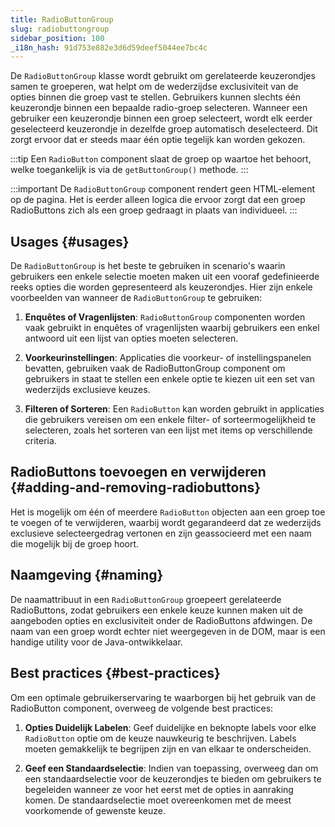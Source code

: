 ```yaml
---
title: RadioButtonGroup
slug: radiobuttongroup
sidebar_position: 100
_i18n_hash: 91d753e882e3d6d59deef5044ee7bc4c
---
```

<DocChip chip='since' label='23.01' />
<JavadocLink type="foundation" location="com/webforj/component/optioninput/RadioButtonGroup" top='true'/>

De `RadioButtonGroup` klasse wordt gebruikt om gerelateerde keuzerondjes samen te groeperen, wat helpt om de wederzijdse exclusiviteit van de opties binnen die groep vast te stellen. Gebruikers kunnen slechts één keuzerondje binnen een bepaalde radio-groep selecteren. Wanneer een gebruiker een keuzerondje binnen een groep selecteert, wordt elk eerder geselecteerd keuzerondje in dezelfde groep automatisch deselecteerd. Dit zorgt ervoor dat er steeds maar één optie tegelijk kan worden gekozen.

:::tip
Een `RadioButton` component slaat de groep op waartoe het behoort, welke toegankelijk is via de `getButtonGroup()` methode.
:::

<ComponentDemo 
path='/webforj/radiobuttongroup?' 
javaE='https://raw.githubusercontent.com/webforj/webforj-documentation/refs/heads/main/src/main/java/com/webforj/samples/views/radiobutton/RadioButtonGroupView.java'
height="200px"
/>

:::important
De `RadioButtonGroup` component rendert geen HTML-element op de pagina. Het is eerder alleen
logica die ervoor zorgt dat een groep RadioButtons zich als een groep gedraagt in plaats van individueel.
:::

## Usages {#usages}

De `RadioButtonGroup` is het beste te gebruiken in scenario's waarin gebruikers een enkele selectie moeten maken uit een vooraf gedefinieerde reeks opties die worden gepresenteerd als keuzerondjes. Hier zijn enkele voorbeelden van wanneer de `RadioButtonGroup` te gebruiken:

1. **Enquêtes of Vragenlijsten**: `RadioButtonGroup` componenten worden vaak gebruikt in enquêtes of vragenlijsten waarbij gebruikers een enkel antwoord uit een lijst van opties moeten selecteren.

2. **Voorkeurinstellingen**: Applicaties die voorkeur- of instellingspanelen bevatten, gebruiken vaak de RadioButtonGroup component om gebruikers in staat te stellen een enkele optie te kiezen uit een set van wederzijds exclusieve keuzes.

3. **Filteren of Sorteren**: Een `RadioButton` kan worden gebruikt in applicaties die gebruikers vereisen om een enkele filter- of sorteermogelijkheid te selecteren, zoals het sorteren van een lijst met items op verschillende criteria.

<!-- vale off -->
## RadioButtons toevoegen en verwijderen {#adding-and-removing-radiobuttons}
<!-- vale on -->

Het is mogelijk om één of meerdere `RadioButton` objecten aan een groep toe te voegen of te verwijderen, waarbij wordt gegarandeerd dat ze wederzijds exclusieve selecteergedrag vertonen en zijn geassocieerd met een naam die mogelijk bij de groep hoort.

## Naamgeving {#naming}

De naamattribuut in een `RadioButtonGroup` groepeert gerelateerde RadioButtons, zodat gebruikers een enkele keuze kunnen maken uit de aangeboden opties en exclusiviteit onder de RadioButtons afdwingen. De naam van een groep wordt echter niet weergegeven in de DOM, maar is een handige utility voor de Java-ontwikkelaar.

## Best practices {#best-practices}

Om een optimale gebruikerservaring te waarborgen bij het gebruik van de RadioButton component, overweeg de volgende best practices:

1. **Opties Duidelijk Labelen**: Geef duidelijke en beknopte labels voor elke `RadioButton` optie om de keuze nauwkeurig te beschrijven. Labels moeten gemakkelijk te begrijpen zijn en van elkaar te onderscheiden.

2. **Geef een Standaardselectie**: Indien van toepassing, overweeg dan om een standaardselectie voor de keuzerondjes te bieden om gebruikers te begeleiden wanneer ze voor het eerst met de opties in aanraking komen. De standaardselectie moet overeenkomen met de meest voorkomende of gewenste keuze.
